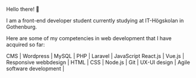 Hello there! 👋

I am a front-end developer student currently studying at IT-Högskolan in Gothenburg. 

Here are some of my competencies in web development that I have acquired so far:

CMS |
Wordpress |
MySQL |
PHP |
Laravel |
JavaScript 
React.js |
Vue.js |
Responsive webbdesign |
HTML |
CSS |
Node.js |
Git |
UX-UI design |
Agile software development |


